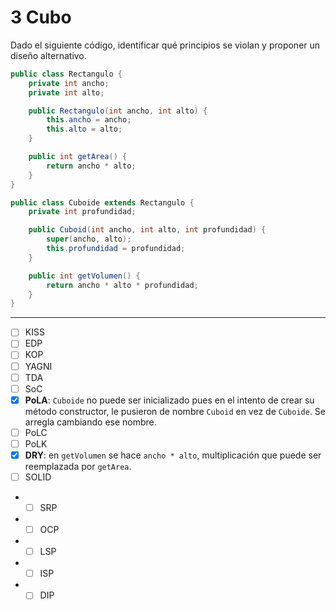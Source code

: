 # 3 Cubo

Dado el siguiente código, identificar qué principios se violan y proponer un diseño alternativo.

```Java
public class Rectangulo {
    private int ancho;
    private int alto;

    public Rectangulo(int ancho, int alto) {
        this.ancho = ancho;
        this.alto = alto;
    }

    public int getArea() {
        return ancho * alto;
    }
}

public class Cuboide extends Rectangulo {
    private int profundidad;

    public Cuboid(int ancho, int alto, int profundidad) {
        super(ancho, alto);
        this.profundidad = profundidad;
    }

    public int getVolumen() {
        return ancho * alto * profundidad;
    }
}
```

---

- [ ] KISS
- [ ] EDP
- [ ] KOP
- [ ] YAGNI
- [ ] TDA
- [ ] SoC
- [x] **PoLA**: `Cuboide` no puede ser inicializado pues en el intento de crear su método constructor, le pusieron de nombre `Cuboid` en vez de `Cuboide`. Se arregla cambiando ese nombre.
- [ ] PoLC
- [ ] PoLK
- [x] **DRY**: en `getVolumen` se hace `ancho * alto`, multiplicación que puede ser reemplazada por `getArea`.
- [ ] SOLID
- - [ ] SRP
- - [ ] OCP
- - [ ] LSP
- - [ ] ISP
- - [ ] DIP
